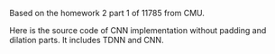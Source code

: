 Based on the homework 2 part 1 of 11785 from CMU.

Here is the source code of CNN implementation without padding and dilation parts. It includes TDNN and CNN.
